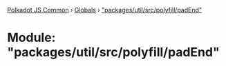 [Polkadot JS Common](../README.md) › [Globals](../globals.md) › ["packages/util/src/polyfill/padEnd"](_packages_util_src_polyfill_padend_.md)

# Module: "packages/util/src/polyfill/padEnd"


